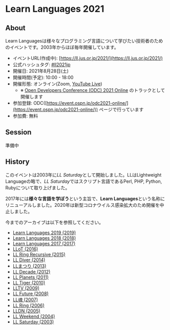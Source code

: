 Learn Languages 2021
====

## About

Learn Languagesは様々なプログラミング言語について学びたい技術者のためのイベントです。2003年からほぼ毎年開催しています。

- イベントURL(作成中): [https://ll.jus.or.jp/2021/](https://ll.jus.or.jp/2021/)
- 公式ハッシュタグ: [#ll2021jp](https://twitter.com/search?q=ll2021jp)
- 開催日: 2021年8月28日(土)
- 開催時間(予定): 10:00 - 18:00
- 開催形態: オンライン(Zoom, [YouTube Live](https://www.youtube.com/c/OSPNjp))
    - ※ [Open Developers Conference (ODC) 2021 Online](https://event.ospn.jp/odc2021-online/) のトラックとして開催します
- 参加登録: ODC([https://event.ospn.jp/odc2021-online/](https://event.ospn.jp/odc2021-online/)) ページで行っています
- 参加費: 無料

## Session

準備中

## History

このイベントは2003年に*LL Saturday*として開始しました。LLはLightweight Languageの略で、*LL Saturday*ではスクリプト言語であるPerl, PHP, Python, Rubyについて取り上げました。

2017年には**様々な言語を学ぼう**という主旨で、**Learn Languages**という名称にリニューアルしました。2020年は新型コロナウイルス感染拡大のため開催を中止しました。

今までのアーカイブは以下を参照してください。

- [Learn Languages 2019 (2019)](./2019/)
- [Learn Languages 2018 (2018)](./2018about/)
- [Learn Languages 2017 (2017)](./2017/)
- [LLoT (2016)](./2016/)
- [LL Ring Recursive (2015)](./2015/)
- [LL Diver (2014)](./2014/)
- [LLまつり (2013)](./2013/)
- [LL Decade (2012)](./2012/)
- [LL Planets (2011)](./2011/)
- [LL Tiger (2010)](./2010/)
- [LLTV (2009)](./2009/)
- [LL Future (2008)](./2008/)
- [LL魂 (2007)](./2007/)
- [LL Ring (2006)](./2006/)
- [LLDN (2005)](./2005/)
- [LL Weekend (2004)](./llw2004/)
- [LL Saturday (2003)](./lls2003/)
